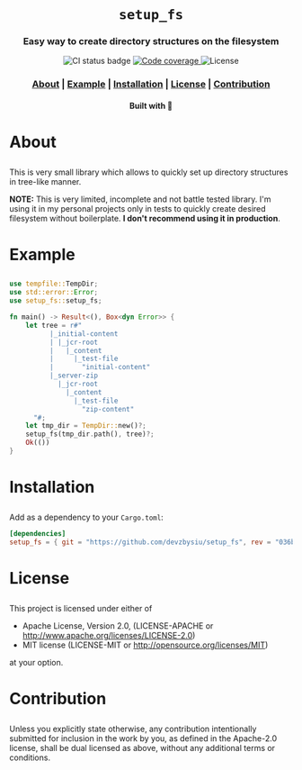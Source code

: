<div align="center">

  <h1><code>setup_fs</code></h1>

  <h3>
    <strong>Easy way to create directory structures on the filesystem</strong>
  </h3>

  <p>
    <img src="https://img.shields.io/github/workflow/status/devzbysiu/setup_fs/ci?style=for-the-badge" alt="CI status badge" />
    <a href="https://codecov.io/gh/devzbysiu/setup_fs">
      <img src="https://img.shields.io/codecov/c/github/devzbysiu/setup_fs?style=for-the-badge&token=f2339b3de9e44be0a902458a669c1160" alt="Code coverage"/>
    </a>
    <img src="https://img.shields.io/badge/license-MIT%2FAPACHE--2.0-blue?style=for-the-badge" alt="License"/>
  </p>

  <h3>
    <a href="#about">About</a>
    <span> | </span>
    <a href="#example">Example</a>
    <span> | </span>
    <a href="#installation">Installation</a>
    <span> | </span>
    <a href="#license">License</a>
    <span> | </span>
    <a href="#contribution">Contribution</a>
  </h3>

  <sub><h4>Built with 🦀</h4></sub>
</div>

# <p id="about">About</p>

This is very small library which allows to quickly set up directory structures in tree-like manner.

**NOTE:** This is very limited, incomplete and not battle tested library. I'm using it in my
personal projects only in tests to quickly create desired filesystem without boilerplate.
**I don't recommend using it in production**.

# <p id="example">Example</p>

```rust
use tempfile::TempDir;
use std::error::Error;
use setup_fs::setup_fs;

fn main() -> Result<(), Box<dyn Error>> {
    let tree = r#"
          |_initial-content
          | |_jcr-root
          |   |_content
          |     |_test-file
          |       "initial-content"
          |_server-zip
            |_jcr-root
              |_content
                |_test-file
                  "zip-content"
      "#;
    let tmp_dir = TempDir::new()?;
    setup_fs(tmp_dir.path(), tree)?;
    Ok(())
}
```

# <p id="installation">Installation</p>

Add as a dependency to your `Cargo.toml`:
```toml
[dependencies]
setup_fs = { git = "https://github.com/devzbysiu/setup_fs", rev = "036b2c8" }
```

# <p id="license">License</p>

This project is licensed under either of

- Apache License, Version 2.0, (LICENSE-APACHE or http://www.apache.org/licenses/LICENSE-2.0)
- MIT license (LICENSE-MIT or http://opensource.org/licenses/MIT)

at your option.

# <p id="contribution">Contribution</p>


Unless you explicitly state otherwise, any contribution intentionally submitted for inclusion in the work by you, as defined in the Apache-2.0 license, shall be dual licensed as above, without any additional terms or conditions.
